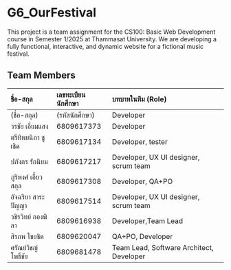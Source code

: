 # G6_OurFestival

This project is a team assignment for the CS100: Basic Web Development course in Semester 1/2025 at Thammasat University. We are developing a fully functional, interactive, and dynamic website for a fictional music festival.

## Team Members

| ชื่อ-สกุล | เลขทะเบียนนักศึกษา | บทบาทในทีม (Role) |
| :--- | :--- | :--- |
| (ชื่อ-สกุล) | (รหัสนักศึกษา) | Developer |
| วรชัย เอี่ยมแสง | 6809617373 | Developer |
| ตรีทิพยนิภา ชูเชิด | 6809617134 | Developer, tester |
| ปภังกร รักนิยม | 6809617217 | Developer, UX UI designer, scrum team |
| ภูริพงศ์ เอี้ยวสกุล | 6809617308 | Developer, QA+PO|
| อัจฉริยา สาระปัญญา | 6809617514 | Developer, UX UI designer, scrum team |
| วชิรวิทย์ กองพิลา | 6809616938 | Developer,Team Lead |
| สิรภพ ไชยชิต | 6809620047 | QA+PO, Developer |
| ศรัณย์วิชญ์ โพธิ์ชัย | 6809681478 | Team Lead, Software Architect, Developer |